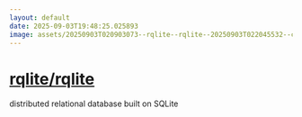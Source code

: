 ```yaml
---
layout: default
date: 2025-09-03T19:48:25.025893
image: assets/20250903T020903073--rqlite--rqlite--20250903T022045532--cropped.png
---
```


# [rqlite/rqlite](https://github.com/rqlite/rqlite)

distributed relational database built on SQLite
